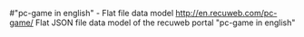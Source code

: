 #"pc-game in english" - Flat file data model
http://en.recuweb.com/pc-game/
Flat JSON file data model of the recuweb portal "pc-game in english"
